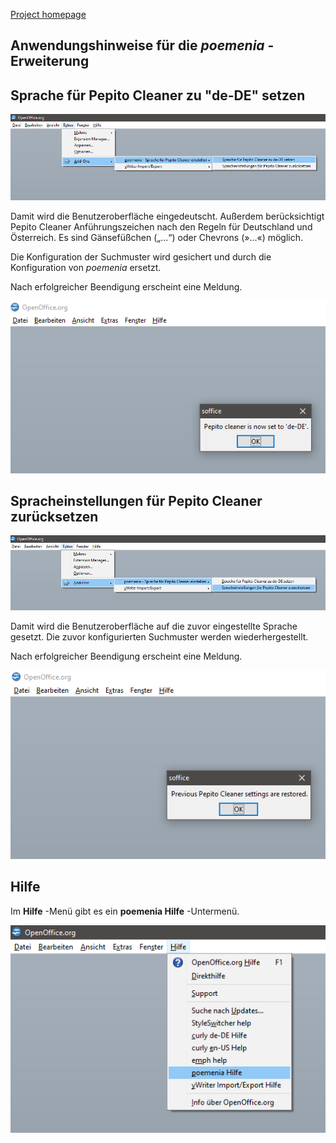 
[Project homepage](https://peter88213.github.io/poemenia/)

## Anwendungshinweise für die  _poemenia_ -Erweiterung


## Sprache für Pepito Cleaner zu "de-DE" setzen

![](Screenshots/menu-set-de.png)

Damit wird die Benutzeroberfläche eingedeutscht. Außerdem berücksichtigt Pepito Cleaner Anführungszeichen nach den Regeln für Deutschland und Österreich. Es sind Gänsefüßchen („...“) oder Chevrons (»...«) möglich.

Die Konfiguration der Suchmuster wird gesichert und durch die Konfiguration von  _poemenia_  ersetzt.

Nach erfolgreicher Beendigung erscheint eine Meldung.

![](Screenshots/messageSet.png)

## Spracheinstellungen für Pepito Cleaner zurücksetzen

![](Screenshots/menu-reset-de.png)

Damit wird die Benutzeroberfläche auf die zuvor eingestellte Sprache gesetzt. Die zuvor konfigurierten Suchmuster werden wiederhergestellt.

Nach erfolgreicher Beendigung erscheint eine Meldung.

![](Screenshots/messageReset.png)

## Hilfe

Im  __Hilfe__ -Menü gibt es ein  __poemenia Hilfe__ -Untermenü. 

![](Screenshots/HelpMenu-de.png)



